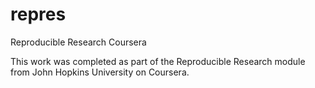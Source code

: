 # repres
Reproducible Research Coursera

This work was completed as part of the Reproducible Research module from John Hopkins University on Coursera. 
